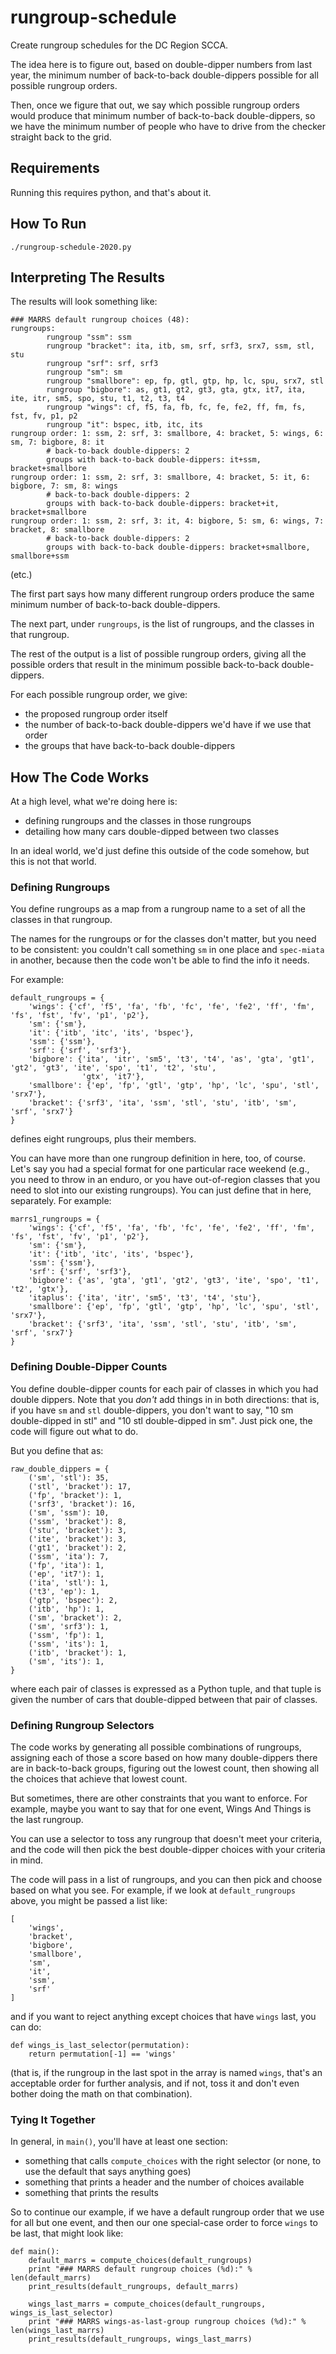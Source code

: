 # rungroup-schedule
Create rungroup schedules for the DC Region SCCA.

The idea here is to figure out, based on double-dipper numbers from last year, the minimum number of back-to-back
double-dippers possible for all possible rungroup orders.

Then, once we figure that out, we say which possible rungroup orders would produce that minimum number of back-to-back
double-dippers, so we have the minimum number of people who have to drive from the checker straight back to the grid.

## Requirements
Running this requires python, and that's about it.

## How To Run

```
./rungroup-schedule-2020.py
```

## Interpreting The Results
The results will look something like:

```
### MARRS default rungroup choices (48):
rungroups:
        rungroup "ssm": ssm
        rungroup "bracket": ita, itb, sm, srf, srf3, srx7, ssm, stl, stu
        rungroup "srf": srf, srf3
        rungroup "sm": sm
        rungroup "smallbore": ep, fp, gtl, gtp, hp, lc, spu, srx7, stl
        rungroup "bigbore": as, gt1, gt2, gt3, gta, gtx, it7, ita, ite, itr, sm5, spo, stu, t1, t2, t3, t4
        rungroup "wings": cf, f5, fa, fb, fc, fe, fe2, ff, fm, fs, fst, fv, p1, p2
        rungroup "it": bspec, itb, itc, its
rungroup order: 1: ssm, 2: srf, 3: smallbore, 4: bracket, 5: wings, 6: sm, 7: bigbore, 8: it
        # back-to-back double-dippers: 2
        groups with back-to-back double-dippers: it+ssm, bracket+smallbore
rungroup order: 1: ssm, 2: srf, 3: smallbore, 4: bracket, 5: it, 6: bigbore, 7: sm, 8: wings
        # back-to-back double-dippers: 2
        groups with back-to-back double-dippers: bracket+it, bracket+smallbore
rungroup order: 1: ssm, 2: srf, 3: it, 4: bigbore, 5: sm, 6: wings, 7: bracket, 8: smallbore
        # back-to-back double-dippers: 2
        groups with back-to-back double-dippers: bracket+smallbore, smallbore+ssm
```
(etc.)

The first part says how many different rungroup orders produce the same minimum number of back-to-back double-dippers.

The next part, under `rungroups`, is the list of rungroups, and the classes in that rungroup.

The rest of the output is a list of possible rungroup orders, giving all the possible orders that result
in the minimum possible back-to-back double-dippers.

For each possible rungroup order, we give:
   * the proposed rungroup order itself
   * the number of back-to-back double-dippers we'd have if we use that order
   * the groups that have back-to-back double-dippers

## How The Code Works
At a high level, what we're doing here is:

   * defining rungroups and the classes in those rungroups
   * detailing how many cars double-dipped between two classes

In an ideal world, we'd just define this outside of the code somehow, but this is not that world.

### Defining Rungroups
You define rungroups as a map from a rungroup name to a set of all the classes in that rungroup.

The names for the rungroups or for the classes don't matter, but you need to be consistent: you couldn't call
something `sm` in one place and `spec-miata` in another, because then the code won't be able to find the info
it needs.

For example:

```
default_rungroups = {
    'wings': {'cf', 'f5', 'fa', 'fb', 'fc', 'fe', 'fe2', 'ff', 'fm', 'fs', 'fst', 'fv', 'p1', 'p2'},
    'sm': {'sm'},
    'it': {'itb', 'itc', 'its', 'bspec'},
    'ssm': {'ssm'},
    'srf': {'srf', 'srf3'},
    'bigbore': {'ita', 'itr', 'sm5', 't3', 't4', 'as', 'gta', 'gt1', 'gt2', 'gt3', 'ite', 'spo', 't1', 't2', 'stu',
                'gtx', 'it7'},
    'smallbore': {'ep', 'fp', 'gtl', 'gtp', 'hp', 'lc', 'spu', 'stl', 'srx7'},
    'bracket': {'srf3', 'ita', 'ssm', 'stl', 'stu', 'itb', 'sm', 'srf', 'srx7'}
}
```

defines eight rungroups, plus their members.

You can have more than one rungroup definition in here, too, of course.  Let's say you had a special format for
one particular race weekend (e.g., you need to throw in an enduro, or you have out-of-region classes that you
need to slot into our existing rungroups).  You can just define that in here, separately.  For example:

```
marrs1_rungroups = {
    'wings': {'cf', 'f5', 'fa', 'fb', 'fc', 'fe', 'fe2', 'ff', 'fm', 'fs', 'fst', 'fv', 'p1', 'p2'},
    'sm': {'sm'},
    'it': {'itb', 'itc', 'its', 'bspec'},
    'ssm': {'ssm'},
    'srf': {'srf', 'srf3'},
    'bigbore': {'as', 'gta', 'gt1', 'gt2', 'gt3', 'ite', 'spo', 't1', 't2', 'gtx'},
    'itaplus': {'ita', 'itr', 'sm5', 't3', 't4', 'stu'},
    'smallbore': {'ep', 'fp', 'gtl', 'gtp', 'hp', 'lc', 'spu', 'stl', 'srx7'},
    'bracket': {'srf3', 'ita', 'ssm', 'stl', 'stu', 'itb', 'sm', 'srf', 'srx7'}
}
```

### Defining Double-Dipper Counts
You define double-dipper counts for each pair of classes in which you had double dippers.  Note that you *don't*
add things in in both directions: that is, if you have `sm` and `stl` double-dippers, you don't want to say,
"10 sm double-dipped in stl" and "10 stl double-dipped in sm".  Just pick one, the code will figure out what
to do.

But you define that as:

```
raw_double_dippers = {
    ('sm', 'stl'): 35,
    ('stl', 'bracket'): 17,
    ('fp', 'bracket'): 1,
    ('srf3', 'bracket'): 16,
    ('sm', 'ssm'): 10,
    ('ssm', 'bracket'): 8,
    ('stu', 'bracket'): 3,
    ('ite', 'bracket'): 3,
    ('gt1', 'bracket'): 2,
    ('ssm', 'ita'): 7,
    ('fp', 'ita'): 1,
    ('ep', 'it7'): 1,
    ('ita', 'stl'): 1,
    ('t3', 'ep'): 1,
    ('gtp', 'bspec'): 2,
    ('itb', 'hp'): 1,
    ('sm', 'bracket'): 2,
    ('sm', 'srf3'): 1,
    ('ssm', 'fp'): 1,
    ('ssm', 'its'): 1,
    ('itb', 'bracket'): 1,
    ('sm', 'its'): 1,
}
```

where each pair of classes is expressed as a Python tuple, and that tuple is given the number of cars that double-dipped
between that pair of classes.

### Defining Rungroup Selectors
The code works by generating all possible combinations of rungroups, assigning each of those a score based on how
many double-dippers there are in back-to-back groups, figuring out the lowest count, then showing all the choices
that achieve that lowest count.

But sometimes, there are other constraints that you want to enforce.  For example, maybe you want to say that for
one event, Wings And Things is the last rungroup.

You can use a selector to toss any rungroup that doesn't meet your criteria, and the code will then pick the best
double-dipper choices with your criteria in mind.

The code will pass in a list of rungroups, and you can then pick and choose based on what you see.
For example, if we look at `default_rungroups` above, you might be passed a list like:

```
[
    'wings',
    'bracket',
    'bigbore',
    'smallbore',
    'sm',
    'it',
    'ssm',
    'srf'
]
```

and if you want to reject anything except choices that have `wings` last, you can do:

```
def wings_is_last_selector(permutation):
    return permutation[-1] == 'wings'
```

(that is, if the rungroup in the last spot in the array is named `wings`, that's an acceptable order for further
analysis, and if not, toss it and don't even bother doing the math on that combination).

### Tying It Together
In general, in `main()`, you'll have at least one section:

   * something that calls `compute_choices` with the right selector (or none, to use the default that says
     anything goes)
   * something that prints a header and the number of choices available
   * something that prints the results

So to continue our example, if we have a default rungroup order that we use for all but one event, and then our
one special-case order to force `wings` to be last, that might look like:

```
def main():
    default_marrs = compute_choices(default_rungroups)
    print "### MARRS default rungroup choices (%d):" % len(default_marrs)
    print_results(default_rungroups, default_marrs)

    wings_last_marrs = compute_choices(default_rungroups, wings_is_last_selector)
    print "### MARRS wings-as-last-group rungroup choices (%d):" % len(wings_last_marrs)
    print_results(default_rungroups, wings_last_marrs)
```
